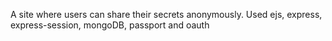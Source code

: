 A site where users can share their secrets anonymously.
Used ejs, express, express-session, mongoDB, passport and oauth
